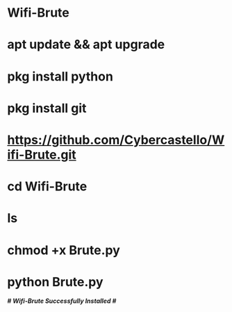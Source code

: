 # Wifi-Brute

# apt update && apt upgrade
# pkg install python
# pkg install git
# https://github.com/Cybercastello/Wifi-Brute.git
# cd Wifi-Brute
# ls
# chmod +x Brute.py
# python Brute.py


***# Wifi-Brute Successfully Installed #***
